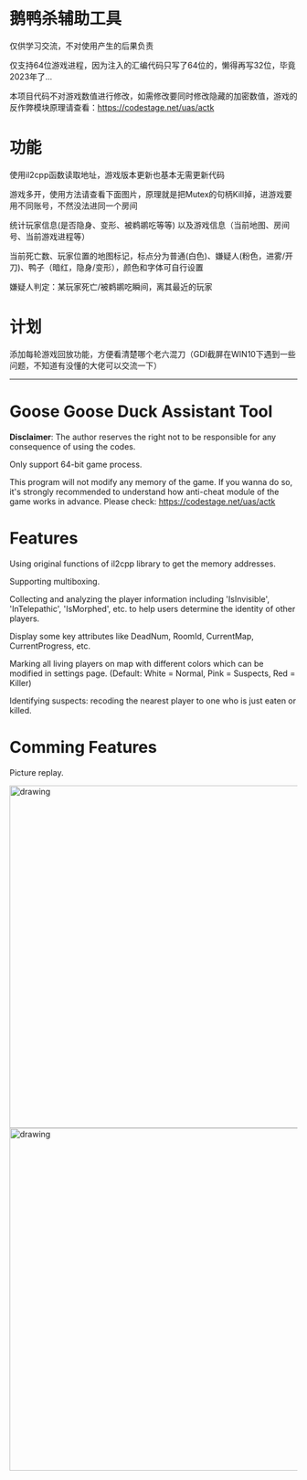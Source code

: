 # 鹅鸭杀辅助工具
仅供学习交流，不对使用产生的后果负责

仅支持64位游戏进程，因为注入的汇编代码只写了64位的，懒得再写32位，毕竟2023年了...

本项目代码不对游戏数值进行修改，如需修改要同时修改隐藏的加密数值，游戏的反作弊模块原理请查看：https://codestage.net/uas/actk

# 功能
使用il2cpp函数读取地址，游戏版本更新也基本无需更新代码

游戏多开，使用方法请查看下面图片，原理就是把Mutex的句柄Kill掉，进游戏要用不同账号，不然没法进同一个房间

统计玩家信息(是否隐身、变形、被鹈鹕吃等等) 以及游戏信息（当前地图、房间号、当前游戏进程等）

当前死亡数、玩家位置的地图标记，标点分为普通(白色)、嫌疑人(粉色，进雾/开刀)、鸭子（暗红，隐身/变形），颜色和字体可自行设置

嫌疑人判定：某玩家死亡/被鹈鹕吃瞬间，离其最近的玩家

# 计划
添加每轮游戏回放功能，方便看清楚哪个老六混刀（GDI截屏在WIN10下遇到一些问题，不知道有没懂的大佬可以交流一下）

---

# Goose Goose Duck Assistant Tool
**Disclaimer**: The author reserves the right not to be responsible for any consequence of using the codes.

Only support 64-bit game process.

This program will not modify any memory of the game. If you wanna do so, it's strongly recommended to understand how anti-cheat module of the game works in advance. Please check: https://codestage.net/uas/actk

# Features
Using original functions of il2cpp library to get the memory addresses.

Supporting multiboxing.

Collecting and analyzing the player information including 'IsInvisible', 'InTelepathic', 'IsMorphed', etc. to help users determine the identity of other players.

Display some key attributes like DeadNum, RoomId, CurrentMap, CurrentProgress, etc.

Marking all living players on map with different colors which can be modified in settings page. (Default: White = Normal, Pink = Suspects, Red = Killer)

Identifying suspects: recoding the nearest player to one who is just eaten or killed.

# Comming Features
Picture replay.

<img src="https://user-images.githubusercontent.com/26305635/217161208-dbd99b39-a21f-443b-a77a-c40fc587efa1.png" alt="drawing" width="600"/>
<img src="https://user-images.githubusercontent.com/26305635/217161217-f74d9be9-b562-4814-9b9d-f8fa02b70b32.png" alt="drawing" width="600"/>